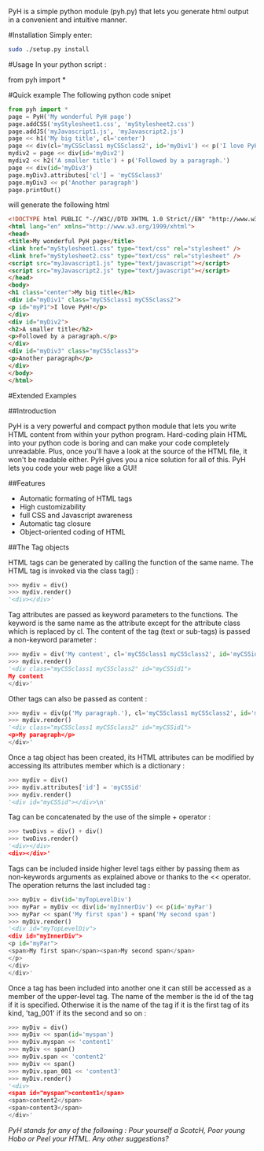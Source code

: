 PyH is a simple python module (pyh.py) that lets you generate html output in a convenient and intuitive manner.

#Installation
Simply enter:

```bash
sudo ./setup.py install
```

#Usage
In your python script :

from pyh import *

#Quick example
The following python code snipet

```python
from pyh import *
page = PyH('My wonderful PyH page')
page.addCSS('myStylesheet1.css', 'myStylesheet2.css')
page.addJS('myJavascript1.js', 'myJavascript2.js')
page << h1('My big title', cl='center')
page << div(cl='myCSSclass1 myCSSclass2', id='myDiv1') << p('I love PyH!', id='myP1')
mydiv2 = page << div(id='myDiv2')
mydiv2 << h2('A smaller title') + p('Followed by a paragraph.')
page << div(id='myDiv3')
page.myDiv3.attributes['cl'] = 'myCSSclass3'
page.myDiv3 << p('Another paragraph')
page.printOut()
```

will generate the following html

```html
<!DOCTYPE html PUBLIC "-//W3C//DTD XHTML 1.0 Strict//EN" "http://www.w3.org/TR/xhtml1/DTD/xhtml1-strict.dtd">
<html lang="en" xmlns="http://www.w3.org/1999/xhtml">
<head>
<title>My wonderful PyH page</title>
<link href="myStylesheet1.css" type="text/css" rel="stylesheet" />
<link href="myStylesheet2.css" type="text/css" rel="stylesheet" />
<script src="myJavascript1.js" type="text/javascript"></script>
<script src="myJavascript2.js" type="text/javascript"></script>
</head>
<body>
<h1 class="center">My big title</h1>
<div id="myDiv1" class="myCSSclass1 myCSSclass2">
<p id="myP1">I love PyH!</p>
</div>
<div id="myDiv2">
<h2>A smaller title</h2>
<p>Followed by a paragraph.</p>
</div>
<div id="myDiv3" class="myCSSclass3">
<p>Another paragraph</p>
</div>
</body>
</html>
```

#Extended Examples

##Introduction

PyH is a very powerful and compact python module that lets you write HTML content from within your python program. Hard-coding plain HTML into your python code is boring and can make your code completely unreadable. Plus, once you'll have a look at the source of the HTML file, it won't be readable either. PyH gives you a nice solution for all of this. PyH lets you code your web page like a GUI! 

##Features
* Automatic formating of HTML tags
* High customizability
* full CSS and Javascript awareness
* Automatic tag closure
* Object-oriented coding of HTML 

##The Tag objects

HTML tags can be generated by calling the function of the same name. The HTML tag <tag> is invoked via the class tag() :

```python
>>> mydiv = div()
>>> mydiv.render()
'<div></div>'
```

Tag attributes are passed as keyword parameters to the functions. The keyword is the same name as the attribute except for the attribute class which is replaced by cl. The content of the tag (text or sub-tags) is passed a non-keyword parameter :

```python
>>> mydiv = div('My content', cl='myCSSclass1 myCSSclass2', id='myCSSid1')
>>> mydiv.render()
'<div class="myCSSclass1 myCSSclass2" id="myCSSid1">
My content
</div>'
```

Other tags can also be passed as content :

```python
>>> mydiv = div(p('My paragraph.'), cl='myCSSclass1 myCSSclass2', id='myCSSid1')
>>> mydiv.render()
'<div class="myCSSclass1 myCSSclass2" id="myCSSid1">
<p>My paragraph</p>
</div>'
```

Once a tag object has been created, its HTML attributes can be modified by accessing its attributes member which is a dictionary :

```python
>>> mydiv = div()
>>> mydiv.attributes['id'] = 'myCSSid'
>>> mydiv.render()
'<div id="myCSSid"></div>\n'
```

Tag can be concatenated by the use of the simple + operator :

```python
>>> twoDivs = div() + div()
>>> twoDivs.render()
'<div></div>
<div></div>'
```

Tags can be included inside higher level tags either by passing them as non-keywords arguments as explained above or thanks to the << operator. The operation returns the last included tag :

```python
>>> myDiv = div(id='myTopLevelDiv')
>>> myPar = myDiv << div(id='myInnerDiv') << p(id='myPar') 
>>> myPar << span('My first span') + span('My second span')
>>> myDiv.render()
'<div id="myTopLevelDiv">
<div id="myInnerDiv">
<p id="myPar">
<span>My first span</span><span>My second span</span>
</p>
</div>
</div>'
```

Once a tag has been included into another one it can still be accessed as a member of the upper-level tag. The name of the member is the id of the tag if it is specified. Otherwise it is the name of the tag if it is the first tag of its kind, 'tag_001' if its the second and so on :

```python
>>> myDiv = div()
>>> myDiv << span(id='myspan')
>>> myDiv.myspan << 'content1'
>>> myDiv << span()
>>> myDiv.span << 'content2'
>>> myDiv << span()
>>> myDiv.span_001 << 'content3'
>>> myDiv.render()
'<div>
<span id="myspan">content1</span>
<span>content2</span>
<span>content3</span>
</div>'
```

*PyH stands for any of the following : Pour yourself a ScotcH, Poor young Hobo or Peel your HTML. Any other suggestions?*
